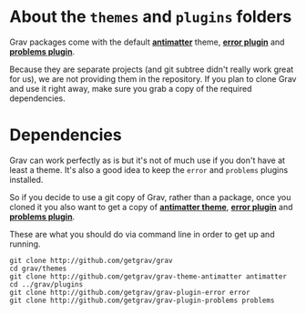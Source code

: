 About the `themes` and `plugins` folders
========================================

Grav packages come with the default [**antimatter**](antimatter) theme, [**error plugin**](error) and [**problems plugin**](problems).

Because they are separate projects (and git subtree didn't really work great for us), we are not providing them in the repository. If you plan to clone Grav and use it right away, make sure you grab a copy of the required dependencies.

Dependencies
============

Grav can work perfectly as is but it's not of much use if you don't have at least a theme. It's also a good idea to keep the `error` and `problems` plugins installed.

So if you decide to use a git copy of Grav, rather than a package, once you cloned it you also want to get a copy of [**antimatter theme**](antimatter), [**error plugin**](error) and [**problems plugin**](problems).

These are what you should do via command line in order to get up and running.

```
git clone http://github.com/getgrav/grav
cd grav/themes
git clone http://github.com/getgrav/grav-theme-antimatter antimatter
cd ../grav/plugins
git clone http://github.com/getgrav/grav-plugin-error error
git clone http://github.com/getgrav/grav-plugin-problems problems
```


[antimatter]: http://github.com/getgrav/grav-theme-antimatter
[error]: http://github.com/getgrav/grav-plugin-error
[problems]: http://github.com/getgrav/grav-plugin-problems
